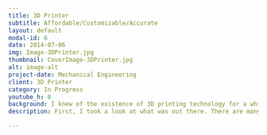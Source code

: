 ```yaml
---
title: 3D Printer
subtitle: Affordable/Customizable/Accurate 
layout: default
modal-id: 6
date: 2014-07-06
img: Image-3DPrinter.jpg
thumbnail: CoverImage-3DPrinter.jpg
alt: image-alt
project-date: Mechanical Engineering
client: 3D Printer
category: In Progress
youtube_h: 0
background: I knew of the existence of 3D printing technology for a while now but only in the beginning of 2015 did I really start to take a deeper look into the technology and its future. I quickly fell in love with the possibilities of the 3D printing technology and the affordability of the fused deposition modelling technology. I had many friends who were building their own versions of 3D printers and I thought, I should make one myself! It was a great chance to do some exciting mechanical design and also get a 3D printer at the end! My goals are to use a maximum of $500 CAD, a Cartesian system design and a relatively big build volume (~ 200 mm x 200 mm x200 mm).
description: First, I took a look at what was out there. There are many 3D printer designs, but only few of them caught my eyes (many of them are very similar). Four 3D printer designs that caught my eyes were the Delta, the Direct Extruder with X gantry on Y gantry (MakerBot Replicator 2), the Bowden Cartesian setup (Ultimaker) and the H-bot design. I wanted an elegant design that I would have fun designing. As a result of some issues like the ripple effect (ripples in the final print, due to the heavy gantry moving) I eliminated the MakerBot Replicator 2 design. The delta seemed like a great choice but there has been many DIY delta printers and most of my friends were choosing this design. Since I plan on releasing the documentations, CAD and a little tutorial, I decided to eliminate the delta design and do something different - one can argue on which is the superior designs, but in my opinion, they are all elegant and functional. Also, I wanted to do something different, new and exciting for myself, and I was confident that execution and implementation is what will make this special. Lastly, it was between the H-bot and the Ultimaker design. I knew there were many lovers of the Ultimaker and their design excited me more than the H-bot, so I decided on the Ultimaker design for the gantry setup. For a bigger volume, I did not want to use the cantilever bed design that are on the MakerBot Replicator 2 and the Ultimaker, so I decided to do a two point lead screw bed design. This is a project that I want to focus on the mechanical engineering aspect and let other people use this project with ease, so I decided on the popular and cheap Ramps 1.4 board and NEMA17 stepper motors. My printer uses the Marlin open source software for reliability (compared to writing my own controls) and ease of use and modifications. It is important to use parts that are easy to make. So all the parts are laser cut, off the shelf or 3D printed (3D printer building 3D printers!). Like I mentioned above, when I finish the project, I plan on releasing the source and have a little tutorial! 

---
```

